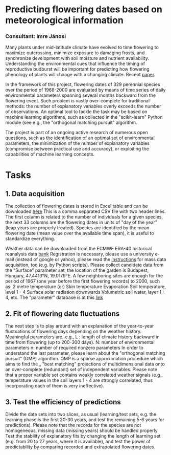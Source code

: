 # Predicting flowering dates based on meteorological information
### Consultant: Imre Jánosi

Many plants under mid-latitude climate have evolved to time flowering to maximize 
outcrossing, minimize exposure to damaging frosts, and synchronize development with 
soil moisture and nutrient availability. Understanding the environmental cues that influence 
the timing of reproductive budburst will be important for predicting how flowering phenology 
of plants will change with a changing climate. 
Recent [paper](https://www.sciencedirect.com/science/article/pii/S0378112717314834).

In the framework of this project, flowering dates of 329 perennial species over the period 
of 1968-2000 are evaluated by means of time series of daily environmental parameters 
spanning several months backward from the flowering event. Such problem is vastly over-complete 
for traditional methods: the number of explanatory variables overly exceeds the number of observations.
An optimal tool to tackle the task may be based on machine learning algorithms, such as
collected in the "scikit-learn" Python module (see e.g., the "orthogonal matching pursuit"
algorithm.

The project is part of an ongoing active research of numerous open questions, such as
the identification of an optimal set of environmental parameters, the minimization of
the number of explanatory variables (compromise between practical use and accuracy),
or exploiting the capabilities of machine learning concepts.

# Tasks

## 1. Data acquisition

The collection of flowering dates is stored in Excel table and can be downloaded [here](http://lecso.elte.hu/downloads/V_KEZD_Excel_SORTED_cut.csv)
This is a comma separated CSV file with two header lines. The first column is related to
the number of individuals for a given species, the next 33 columns are the flowering dates
in units of "day of the year" (leap years are properly treated). Species are identified by the 
mean flowering date (mean value over the available time span), it is useful to standardize
everything.

Weather data can be downloaded from the ECMWF ERA-40 historical reanalysis data [bank](http://apps.ecmwf.int/datasets/data/era40-daily/levtype=sfc/)
Registration is necessary, please use a university e-mail (instead of google or yahoo),
please read the [instructions](https://confluence.ecmwf.int/display/WEBAPI/Access+ECMWF+Public+Datasets) for mass data acquisition, too (e.g. by Python scripts).
Please collect candidate data from the "Surface" parameter set, the location of the garden is
Budapest, Hungary, 47.4413°N, 19.0179°E. A few neighboring sites are enough for
the period of 1967 (one year before the first flowering records) to 2000, such as:
2 metre temperature  (or)
Skin temperature
Evaporation 
Soil temperature, level 1 - 4
Surface solar radiation downwards 
Volumetric soil water, layer 1 - 4, etc.
The "parameter" database is at this [link](http://apps.ecmwf.int/codes/grib/param-db)

## 2. Fit of flowering date fluctuations

The next step is to play around with an explanation of the year-to-year fluctuations of 
flowering days depending on the weather history. Meaningful parameters are, e.g.,
L : length of climate history backward in time from flowering (up to 200-300 days).
N: number of environmental parameters
n: number of required nonzero parameters
In order to understand the last parameter, please learn about the "orthogonal matching pursuit" 
(OMP) algorithm. OMP is a sparse approximation procedure which aims to find the „
"best matching" projections of multidimensional data onto an over-complete (redundant) 
set of independent variables.
Please note that a proper variable set contains  weakly correlated weather signals (e.g., 
temperature values in the soil layers 1 - 4 are strongly correlated, thus incorporating
each of them is very ineffective).

## 3. Test the efficiency of predictions

Divide the date sets into two slices, as usual (learning/test sets, e.g. the learning phase is
the first 20-30 years, and test the remaining 5-6 years for predictions). Please note that
the records for the species are not homogeneous, missing data (missing years) should 
be handled properly. Test the stability of explanatory fits by changing the length of learning
set (e.g. from 20 to 27 years, where it is available), and test the power of predictability
by comparing recorded and extrapolated flowering dates.



